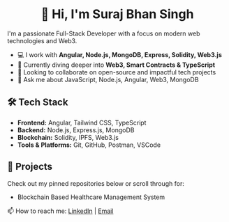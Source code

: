 <h1 align="center"> 👋 Hi, I'm Suraj Bhan Singh</h1>

I'm a passionate Full-Stack Developer with a focus on modern web technologies and Web3.

 - 💻 I work with **Angular, Node.js, MongoDB, Express, Solidity, Web3.js**
 - 🌱 Currently diving deeper into **Web3, Smart Contracts & TypeScript**
 - 🔭 Looking to collaborate on open-source and impactful tech projects  
 - 💬 Ask me about JavaScript, Node.js, Angular, Web3, MongoDB  


## 🛠️ Tech Stack
- **Frontend:** Angular, Tailwind CSS, TypeScript  
- **Backend:** Node.js, Express.js, MongoDB
- **Blockchain:** Solidity, IPFS, Web3.js
- **Tools & Platforms:** Git, GitHub, Postman, VSCode

## 📂 Projects
Check out my pinned repositories below or scroll through for:
- Blockchain Based Healthcare Management System


📫 How to reach me: [LinkedIn](https://linkedin.com/in/surajbhansingh12) | [Email](mailto:surajbhansingh757@gmail.com)
